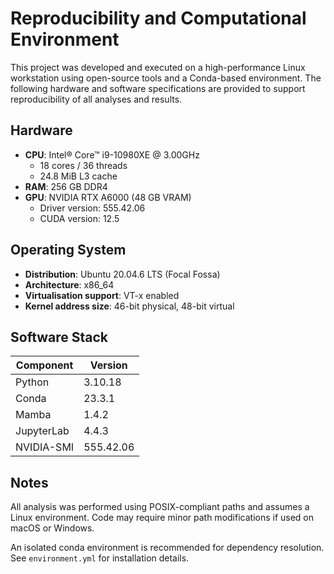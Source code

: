 # Reproducibility and Computational Environment

This project was developed and executed on a high-performance Linux workstation using open-source tools and a Conda-based environment. The following hardware and software specifications are provided to support reproducibility of all analyses and results.

## Hardware

- **CPU**: Intel® Core™ i9-10980XE @ 3.00GHz
  - 18 cores / 36 threads
  - 24.8 MiB L3 cache
- **RAM**: 256 GB DDR4
- **GPU**: NVIDIA RTX A6000 (48 GB VRAM)
  - Driver version: 555.42.06
  - CUDA version: 12.5

## Operating System

- **Distribution**: Ubuntu 20.04.6 LTS (Focal Fossa)
- **Architecture**: x86_64
- **Virtualisation support**: VT-x enabled
- **Kernel address size**: 46-bit physical, 48-bit virtual

## Software Stack

| Component  | Version   |
| ---------- | --------- |
| Python     | 3.10.18   |
| Conda      | 23.3.1    |
| Mamba      | 1.4.2     |
| JupyterLab | 4.4.3     |
| NVIDIA-SMI | 555.42.06 |

## Notes

All analysis was performed using POSIX-compliant paths and assumes a Linux environment. Code may require minor path modifications if used on macOS or Windows.

An isolated conda environment is recommended for dependency resolution. See `environment.yml` for installation details.
